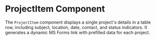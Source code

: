 # ProjectItem Component

The `ProjectItem` component displays a single project's details in a table row, including subject, location, date, contact, and status indicators. It generates a dynamic MS Forms link with prefilled data for each project. 